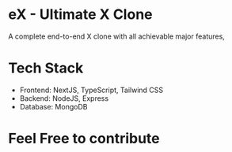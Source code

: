 # eX - Ultimate X Clone
A complete end-to-end X clone with all achievable major features,
# Tech Stack
- Frontend: NextJS, TypeScript, Tailwind CSS
- Backend: NodeJS, Express
- Database: MongoDB

# Feel Free to contribute
